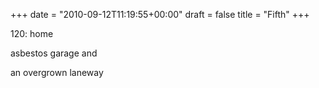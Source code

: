 +++
date = "2010-09-12T11:19:55+00:00"
draft = false
title = "Fifth"
+++
<p>120: home</p>&#13;
<p>asbestos garage and</p>&#13;
<p>an overgrown laneway</p> 
